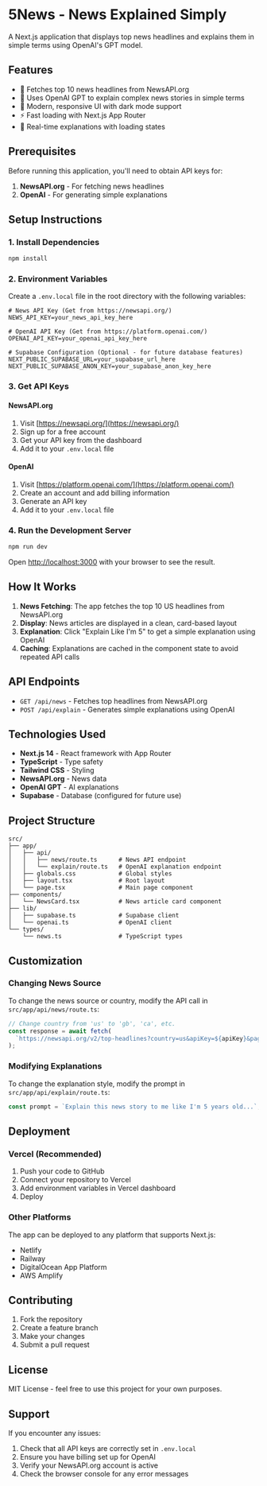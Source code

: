# 5News - News Explained Simply

A Next.js application that displays top news headlines and explains them in simple terms using OpenAI's GPT model.

## Features

- 📰 Fetches top 10 news headlines from NewsAPI.org
- 🤖 Uses OpenAI GPT to explain complex news stories in simple terms
- 🎨 Modern, responsive UI with dark mode support
- ⚡ Fast loading with Next.js App Router
- 🔄 Real-time explanations with loading states

## Prerequisites

Before running this application, you'll need to obtain API keys for:

1. **NewsAPI.org** - For fetching news headlines
2. **OpenAI** - For generating simple explanations

## Setup Instructions

### 1. Install Dependencies

```bash
npm install
```

### 2. Environment Variables

Create a `.env.local` file in the root directory with the following variables:

```env
# News API Key (Get from https://newsapi.org/)
NEWS_API_KEY=your_news_api_key_here

# OpenAI API Key (Get from https://platform.openai.com/)
OPENAI_API_KEY=your_openai_api_key_here

# Supabase Configuration (Optional - for future database features)
NEXT_PUBLIC_SUPABASE_URL=your_supabase_url_here
NEXT_PUBLIC_SUPABASE_ANON_KEY=your_supabase_anon_key_here
```

### 3. Get API Keys

#### NewsAPI.org

1. Visit [https://newsapi.org/](https://newsapi.org/)
2. Sign up for a free account
3. Get your API key from the dashboard
4. Add it to your `.env.local` file

#### OpenAI

1. Visit [https://platform.openai.com/](https://platform.openai.com/)
2. Create an account and add billing information
3. Generate an API key
4. Add it to your `.env.local` file

### 4. Run the Development Server

```bash
npm run dev
```

Open [http://localhost:3000](http://localhost:3000) with your browser to see the result.

## How It Works

1. **News Fetching**: The app fetches the top 10 US headlines from NewsAPI.org
2. **Display**: News articles are displayed in a clean, card-based layout
3. **Explanation**: Click "Explain Like I'm 5" to get a simple explanation using OpenAI
4. **Caching**: Explanations are cached in the component state to avoid repeated API calls

## API Endpoints

- `GET /api/news` - Fetches top headlines from NewsAPI.org
- `POST /api/explain` - Generates simple explanations using OpenAI

## Technologies Used

- **Next.js 14** - React framework with App Router
- **TypeScript** - Type safety
- **Tailwind CSS** - Styling
- **NewsAPI.org** - News data
- **OpenAI GPT** - AI explanations
- **Supabase** - Database (configured for future use)

## Project Structure

```
src/
├── app/
│   ├── api/
│   │   ├── news/route.ts      # News API endpoint
│   │   └── explain/route.ts   # OpenAI explanation endpoint
│   ├── globals.css            # Global styles
│   ├── layout.tsx             # Root layout
│   └── page.tsx               # Main page component
├── components/
│   └── NewsCard.tsx           # News article card component
├── lib/
│   ├── supabase.ts            # Supabase client
│   └── openai.ts              # OpenAI client
└── types/
    └── news.ts                # TypeScript types
```

## Customization

### Changing News Source

To change the news source or country, modify the API call in `src/app/api/news/route.ts`:

```typescript
// Change country from 'us' to 'gb', 'ca', etc.
const response = await fetch(
  `https://newsapi.org/v2/top-headlines?country=us&apiKey=${apiKey}&pageSize=10`
);
```

### Modifying Explanations

To change the explanation style, modify the prompt in `src/app/api/explain/route.ts`:

```typescript
const prompt = `Explain this news story to me like I'm 5 years old...`;
```

## Deployment

### Vercel (Recommended)

1. Push your code to GitHub
2. Connect your repository to Vercel
3. Add environment variables in Vercel dashboard
4. Deploy

### Other Platforms

The app can be deployed to any platform that supports Next.js:

- Netlify
- Railway
- DigitalOcean App Platform
- AWS Amplify

## Contributing

1. Fork the repository
2. Create a feature branch
3. Make your changes
4. Submit a pull request

## License

MIT License - feel free to use this project for your own purposes.

## Support

If you encounter any issues:

1. Check that all API keys are correctly set in `.env.local`
2. Ensure you have billing set up for OpenAI
3. Verify your NewsAPI.org account is active
4. Check the browser console for any error messages
